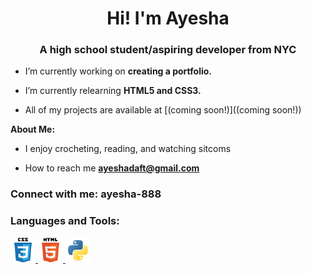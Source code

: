 <h1 align="center">Hi! I'm Ayesha</h1>
<h3 align="center">A high school student/aspiring developer from NYC</h3>

- I’m currently working on **creating a portfolio.**

- I’m currently relearning **HTML5 and CSS3.**

- All of my projects are available at [(coming soon!)]((coming soon!))

**About Me:**
- I enjoy crocheting, reading, and watching sitcoms

- How to reach me **ayeshadaft@gmail.com**

<h3 align="left">Connect with me: ayesha-888 </h3>
<p align="left">
</p>

<h3 align="left">Languages and Tools:</h3>
<p align="left"> <a href="https://www.w3schools.com/css/" target="_blank" rel="noreferrer"> <img src="https://raw.githubusercontent.com/devicons/devicon/master/icons/css3/css3-original-wordmark.svg" alt="css3" width="40" height="40"/> </a> <a href="https://www.w3.org/html/" target="_blank" rel="noreferrer"> <img src="https://raw.githubusercontent.com/devicons/devicon/master/icons/html5/html5-original-wordmark.svg" alt="html5" width="40" height="40"/> </a> <a href="https://www.python.org" target="_blank" rel="noreferrer"> <img src="https://raw.githubusercontent.com/devicons/devicon/master/icons/python/python-original.svg" alt="python" width="40" height="40"/> </a> </p>
